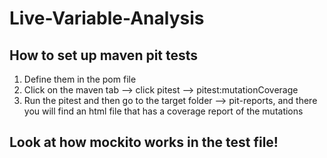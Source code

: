 # Live-Variable-Analysis

## How to set up maven pit tests 
1. Define them in the pom file 
2. Click on the maven tab --> click pitest --> pitest:mutationCoverage
3. Run the pitest and then go to the target folder --> pit-reports, and there you will find an html file
that has a coverage report of the mutations


## Look at how mockito works in the test file! 